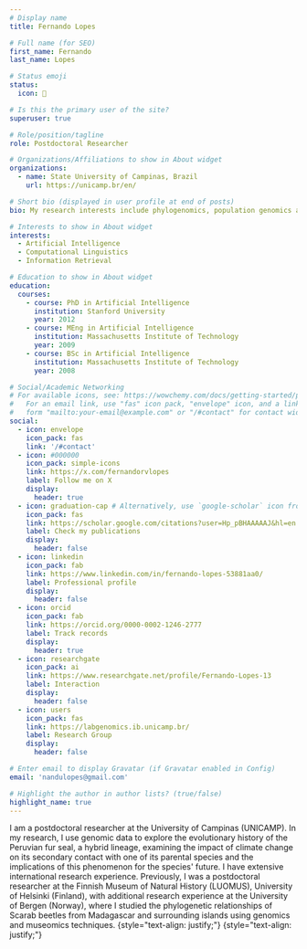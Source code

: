 ```yaml
---
# Display name
title: Fernando Lopes

# Full name (for SEO)
first_name: Fernando
last_name: Lopes

# Status emoji
status:
  icon: 🧬

# Is this the primary user of the site?
superuser: true

# Role/position/tagline
role: Postdoctoral Researcher

# Organizations/Affiliations to show in About widget
organizations:
  - name: State University of Campinas, Brazil
    url: https://unicamp.br/en/

# Short bio (displayed in user profile at end of posts)
bio: My research interests include phylogenomics, population genomics and introgression.

# Interests to show in About widget
interests:
  - Artificial Intelligence
  - Computational Linguistics
  - Information Retrieval

# Education to show in About widget
education:
  courses:
    - course: PhD in Artificial Intelligence
      institution: Stanford University
      year: 2012
    - course: MEng in Artificial Intelligence
      institution: Massachusetts Institute of Technology
      year: 2009
    - course: BSc in Artificial Intelligence
      institution: Massachusetts Institute of Technology
      year: 2008

# Social/Academic Networking
# For available icons, see: https://wowchemy.com/docs/getting-started/page-builder/#icons
#   For an email link, use "fas" icon pack, "envelope" icon, and a link in the
#   form "mailto:your-email@example.com" or "/#contact" for contact widget.
social:
  - icon: envelope
    icon_pack: fas
    link: '/#contact'
  - icon: #000000
    icon_pack: simple-icons
    link: https://x.com/fernandorvlopes
    label: Follow me on X 
    display:
      header: true
  - icon: graduation-cap # Alternatively, use `google-scholar` icon from `ai` icon pack
    icon_pack: fas
    link: https://scholar.google.com/citations?user=Hp_pBHAAAAAJ&hl=en
    label: Check my publications
    display:
      header: false
  - icon: linkedin
    icon_pack: fab
    link: https://www.linkedin.com/in/fernando-lopes-53881aa0/
    label: Professional profile
    display:
      header: false
  - icon: orcid
    icon_pack: fab
    link: https://orcid.org/0000-0002-1246-2777
    label: Track records
    display:
      header: true
  - icon: researchgate
    icon_pack: ai
    link: https://www.researchgate.net/profile/Fernando-Lopes-13
    label: Interaction
    display:
      header: false
  - icon: users
    icon_pack: fas
    link: https://labgenomics.ib.unicamp.br/
    label: Research Group
    display:
      header: false

# Enter email to display Gravatar (if Gravatar enabled in Config)
email: 'nandulopes@gmail.com'

# Highlight the author in author lists? (true/false)
highlight_name: true
---
```


I am a postdoctoral researcher at the University of Campinas (UNICAMP). In my research, I use genomic data to explore the evolutionary history of the Peruvian fur seal, a hybrid lineage, examining the impact of climate change on its secondary contact with one of its parental species and the implications of this phenomenon for the species' future. I have extensive international research experience. Previously, I was a postdoctoral researcher at the Finnish Museum of Natural History (LUOMUS), University of Helsinki (Finland), with additional research experience at the University of Bergen (Norway), where I studied the phylogenetic relationships of Scarab beetles from Madagascar and surrounding islands using genomics and museomics techniques.
{style="text-align: justify;"}
{style="text-align: justify;"}
